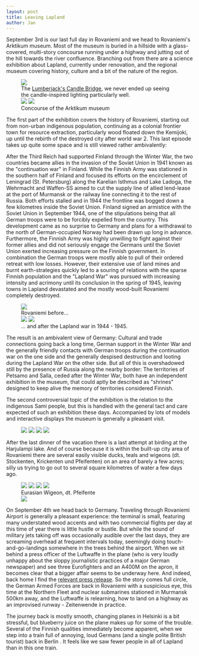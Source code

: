 ```yaml
---
layout: post
title: Leaving Lapland
author: Jan
---
```

September 3rd is our last full day in Rovaniemi and we head to Rovaniemi's Arktikum museum. Most of the museum is buried in a hillside with a glass-covered, multi-story concourse running under a highway and jutting out of the hill towards the river confluence. Branching out from there are a science exhibition about Lapland, currently under renovation, and the regional museum covering history, culture and a bit of the nature of the region.

<figure>
    <img src="/assets/images/20240903-P1594692.jpg">
    <figcaption> The <a href="https://en.wikipedia.org/wiki/Swedish_torch" target="_blank"> Lumberjack's Candle Bridge</a>, we never ended up seeing the candle-inspired lighting particularly well. </figcaption>
    <img src="/assets/images/20240903-P1594685.jpg">
    <img src="/assets/images/20240903-P1594689.jpg">
    <figcaption> Concourse of the Arktikum museum </figcaption>
</figure>

The first part of the exhibition covers the history of Rovaniemi, starting out from non-urban indigenous population, continuing as a colonial frontier town for resource extraction, particularly wood floated down the Kemijoki, up until the rebirth of the destroyed city after world war 2. This last episode takes up quite some space and is still viewed rather ambivalently:

After the Third Reich had supported Finland through the Winter War, the two countries became allies in the invasion of the Soviet Union in 1941 known as the "continuation war" in Finland. While the Finnish Army was stationed in the southern half of Finland and focused its efforts on the encirclement of Leningrad (St. Petersburg) along the Karelian Isthmus and Lake Ladoga, the Wehrmacht and Waffen-SS aimed to cut the supply line of allied lend-lease at the port of Murmansk or the railway line connecting it to the rest of Russia. Both efforts stalled and in 1944 the frontline was bogged down a few kilometres inside the Soviet Union. Finland signed an armistice with the Soviet Union in September 1944, one of the stipulations being that all German troops were to be forcibly expelled from the country. This development came as no surprise to Germany and plans for a withdrawal to the north of German-occupied Norway had been drawn up long in advance. Furthermore, the Finnish Army was highly unwilling to fight against their former allies and did not seriously engage the Germans until the Soviet Union exerted increasing pressure on the Finnish government. In combination the German troops were mostly able to pull of their ordered retreat with low losses. However, their extensive use of land mines and burnt earth-strategies quickly led to a souring of relations with the sparse Finnish population and the "Lapland War" was pursued with increasing intensity and acrimony until its conclusion in the spring of 1945, leaving towns in Lapland devastated and the mostly wood-built Rovaniemi completely destroyed.

<figure>
    <img src="/assets/images/20240903-P1594617.jpg">
    <figcaption> Rovaniemi before... </figcaption>
    <img src="/assets/images/20240903-P1594633.jpg">
    <img src="/assets/images/20240903-P1594626.jpg">
    <figcaption> ... and after the Lapland war in 1944 - 1945. </figcaption>
</figure>

The result is an ambivalent view of Germany: Cultural and trade connections going back a long time, German support in the Winter War and the generally friendly contacts with German troops during the continuation war on the one side and the generally despised destruction and looting during the Lapland War on the other side. But all of this is overshadowed still by the presence of Russia along the nearby border: The territories of Petsamo and Salla, ceded after the Winter War, both have an independent exhibition in the museum, that could aptly be described as "shrines" designed to keep alive the memory of territories considered Finnish.

The second controversial topic of the exhibition is the relation to the indigenous Sami people, but this is handled with the general tact and care expected of such an exhibition these days. Accompanied by lots of models and interactive displays the museum is generally a pleasant visit.

<figure>
    <img src="/assets/images/20240903-P1594676.jpg">
    <img src="/assets/images/20240903-P1594662.jpg">
    <img src="/assets/images/20240903-P1594646.jpg">
    <img src="/assets/images/20240903-P1594669.jpg">
</figure>

After the last dinner of the vacation there is a last attempt at birding at the Harjulampi lake. And of course because it is within the built-up city area of Rovaniemi there are several easily visible ducks, teals and wigeons (dt. Stockenten, Krickenten und Pfeifenten) on an area of barely a few acres; silly us trying to go out to several square kilometres of water a few days ago.

<figure>
    <img src="/assets/images/20240903-P1594726.jpg">
    <img src="/assets/images/20240903-P1594738.jpg">
    <img src="/assets/images/20240903-P1594762.jpg">
    <img src="/assets/images/20240903-P1594768.jpg">
    <figcaption> Eurasian Wigeon, dt. Pfeifente </figcaption>
    <img src="/assets/images/20240903-P1594810.jpg">
</figure>

On September 4th we head back to Germany. Traveling through Rovaniemi Airport is generally a pleasant experience: the terminal is small, featuring many understated wood accents and with two commercial flights per day at this time of year there is little hustle or bustle. But while the sound of military jets taking off was occasionally audible over the last days, they are screaming overhead at frequent intervals today, seemingly doing touch-and-go-landings somewhere in the trees behind the airport. When we sit behind a press officer of the Luftwaffe in the plane (who is very loudly unhappy about the sloppy journalistic practices of a major German newspaper) and see three Eurofighters and an A400M on the apron, it becomes clear that a bigger affair seems to be underway here. And indeed, back home I find the <a href="https://ac.nato.int/archive/2024/nato-allies-refine-agile-combat-employment-on-finnish-highways-" target="_blank"> relevant press release</a>. So the story comes full circle, the German Armed Forces are back in Rovaniemi with a suspicious eye, this time at the Northern Fleet and nuclear submarines stationed in Murmansk 500km away, and the Luftwaffe is relearning, how to land on a highway as an improvised runway - Zeitenwende in practice.


The journey back is mostly smooth, changing planes in Helsinki is a bit stressful, but blueberry juice on the plane makes up for some of the trouble. Several of the Finnish qualities immediately become apparent, when we step into a train full of annoying, loud Germans (and a single polite British tourist) back in Berlin . It feels like we saw fewer people in all of Lapland than in this one train.